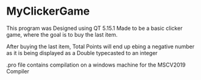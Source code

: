 # MyClickerGame
This program was Designed using QT 5.15.1
Made to be a basic clicker game, where the goal is to buy the last item.

After buying the last item, Total Points will end up ebing a negative number 
as it is being displayed as a Double typecasted to an integer

.pro file contains compilation on a windows machine for the MSCV2019 Compiler
